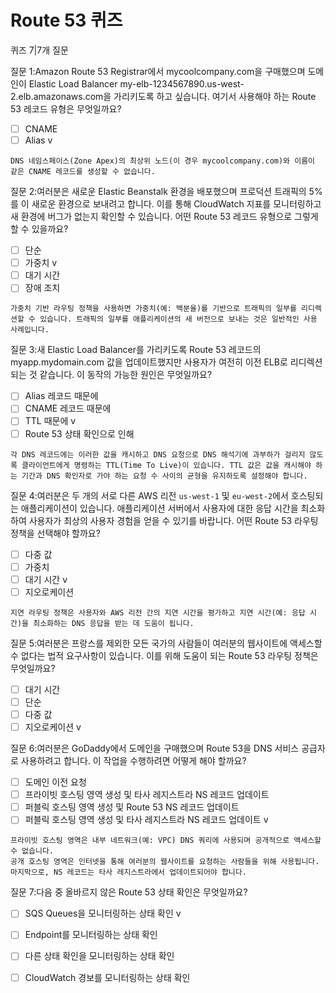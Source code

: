 # Route 53 퀴즈

퀴즈 7|7개 질문

질문 1:Amazon Route 53 Registrar에서 mycoolcompany.com을 구매했으며 도메인이 Elastic Load Balancer my-elb-1234567890.us-west-2.elb.amazonaws.com을 가리키도록 하고 싶습니다. 여기서 사용해야 하는 Route 53 레코드 유형은 무엇일까요?
 - [ ]  CNAME
 - [ ]  Alias v
```
DNS 네임스페이스(Zone Apex)의 최상위 노드(이 경우 mycoolcompany.com)와 이름이 같은 CNAME 레코드를 생성할 수 없습니다.
```
질문 2:여러분은 새로운 Elastic Beanstalk 환경을 배포했으며 프로덕션 트래픽의 5%를 이 새로운 환경으로 보내려고 합니다. 이를 통해 CloudWatch 지표를 모니터링하고 새 환경에 버그가 없는지 확인할 수 있습니다. 어떤 Route 53 레코드 유형으로 그렇게 할 수 있을까요?
 - [ ]  단순
 - [ ]  가중치 v
 - [ ]  대기 시간
 - [ ]  장애 조치
```
가중치 기반 라우팅 정책을 사용하면 가중치(예: 백분율)를 기반으로 트래픽의 일부를 리디렉션할 수 있습니다. 트래픽의 일부를 애플리케이션의 새 버전으로 보내는 것은 일반적인 사용 사례입니다.
```
질문 3:새 Elastic Load Balancer를 가리키도록 Route 53 레코드의 myapp.mydomain.com 값을 업데이트했지만 사용자가 여전히 이전 ELB로 리디렉션되는 것 같습니다. 이 동작의 가능한 원인은 무엇일까요?
 - [ ]  Alias 레코드 때문에
 - [ ]  CNAME 레코드 때문에
 - [ ]  TTL 때문에 v
 - [ ]  Route 53 상태 확인으로 인해
```
각 DNS 레코드에는 이러한 값을 캐시하고 DNS 요청으로 DNS 해석기에 과부하가 걸리지 않도록 클라이언트에게 명령하는 TTL(Time To Live)이 있습니다. TTL 값은 값을 캐시해야 하는 기간과 DNS 확인자로 가야 하는 요청 수 사이의 균형을 유지하도록 설정해야 합니다.
```
질문 4:여러분은 두 개의 서로 다른 AWS 리전 `us-west-1` 및 `eu-west-2`에서 호스팅되는 애플리케이션이 있습니다. 애플리케이션 서버에서 사용자에 대한 응답 시간을 최소화하여 사용자가 최상의 사용자 경험을 얻을 수 있기를 바랍니다. 어떤 Route 53 라우팅 정책을 선택해야 할까요?
 - [ ]  다중 값
 - [ ]  가중치
 - [ ]  대기 시간 v
 - [ ]  지오로케이션
```
지연 라우팅 정책은 사용자와 AWS 리전 간의 지연 시간을 평가하고 지연 시간(예: 응답 시간)을 최소화하는 DNS 응답을 받는 데 도움이 됩니다.
```
질문 5:여러분은 프랑스를 제외한 모든 국가의 사람들이 여러분의 웹사이트에 액세스할 수 없다는 법적 요구사항이 있습니다. 이를 위해 도움이 되는 Route 53 라우팅 정책은 무엇일까요?
 - [ ]  대기 시간
 - [ ]  단순
 - [ ]  다중 값
 - [ ]  지오로케이션 v

질문 6:여러분은 GoDaddy에서 도메인을 구매했으며 Route 53을 DNS 서비스 공급자로 사용하려고 합니다. 이 작업을 수행하려면 어떻게 해야 할까요?
 - [ ]  도메인 이전 요청
 - [ ]  프라이빗 호스팅 영역 생성 및 타사 레지스트라 NS 레코드 업데이트
 - [ ]  퍼블릭 호스팅 영역 생성 및 Route 53 NS 레코드 업데이트
 - [ ]  퍼블릭 호스팅 영역 생성 및 타사 레지스트라 NS 레코드 업데이트 v
```
프라이빗 호스팅 영역은 내부 네트워크(예: VPC) DNS 쿼리에 사용되며 공개적으로 액세스할 수 없습니다.
공개 호스팅 영역은 인터넷을 통해 여러분의 웹사이트를 요청하는 사람들을 위해 사용됩니다. 마지막으로, NS 레코드는 타사 레지스트라에서 업데이트되어야 합니다.
```
질문 7:다음 중 올바르지 않은 Route 53 상태 확인은 무엇일까요?
 - [ ]  SQS Queues을 모니터링하는 상태 확인 v
 - [ ]  Endpoint를 모니터링하는 상태 확인
 - [ ]  다른 상태 확인을 모니터링하는 상태 확인
 - [ ]  CloudWatch 경보를 모니터링하는 상태 확인

